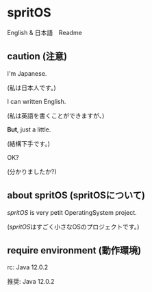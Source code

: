 # spritOS
English & 日本語　Readme
## caution (注意)
I'm Japanese.

(私は日本人です。)

I can written English.

(私は英語を書くことができますが、)

**But**, just a little.

(結構下手です。)

OK?

(分かりましたか?)
## about spritOS (spritOSについて)
*spritOS* is very petit OperatingSystem project.

(*spritOS*はすごく小さなOSのプロジェクトです。)
## require environment (動作環境)
rc: Java 12.0.2

推奨: Java 12.0.2